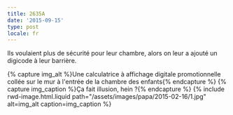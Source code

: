 ```yaml
---
title: 2635A
date: '2015-09-15'
type: post
locale: fr
---
```


Ils voulaient plus de sécurité pour leur chambre, alors on leur a ajouté un digicode à leur barrière.

{% capture img_alt %}Une calculatrice à affichage digitale promotionnelle collée sur le mur à l'entrée de la chambre des enfants{% endcapture %}
{% capture img_caption %}Ça fait illusion, hein ?{% endcapture %}
{% include rwd-image.html.liquid
path="/assets/images/papa/2015-02-16/1.jpg"
alt=img_alt
caption=img_caption
%}
